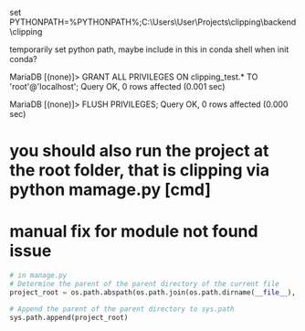 set PYTHONPATH=%PYTHONPATH%;C:\Users\User\Projects\clipping\backend\clipping

temporarily set python path, maybe include in this in conda shell when init conda?


MariaDB [(none)]> GRANT ALL PRIVILEGES ON clipping_test.* TO 'root'@'localhost';
Query OK, 0 rows affected (0.001 sec)

MariaDB [(none)]> FLUSH PRIVILEGES;
Query OK, 0 rows affected (0.000 sec)

# you should also run the project at the root folder, that is clipping via python mamage.py [cmd]

# manual fix for module not found issue
```python
# in manage.py
# Determine the parent of the parent directory of the current file
project_root = os.path.abspath(os.path.join(os.path.dirname(__file__), '..'))

# Append the parent of the parent directory to sys.path
sys.path.append(project_root)
```